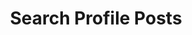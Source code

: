 ---
title: Search Profile Posts
excerpt: |-
  Search for profile posts.

  Required scopes:
  + **post**
api:
  file: forum.json
  operationId: Search.ProfilePosts
hidden: false
---